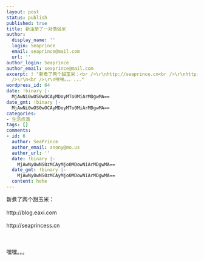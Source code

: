 ```yaml
---
layout: post
status: publish
published: true
title: 新注册了一对情侣米
author:
  display_name: ''
  login: Seaprince
  email: seaprince@mail.com
  url: ''
author_login: Seaprince
author_email: seaprince@mail.com
excerpt: ! "新煮了两个甜玉米：<br />\r\nhttp://seaprince.cn<br />\r\nhttp://seaprincess.cn<br
  />\r\n<br />\r\n嘿嘿。。。..."
wordpress_id: 64
date: !binary |-
  MjAwNi0wOS0wOCAyMDoyMTo0MiArMDgwMA==
date_gmt: !binary |-
  MjAwNi0wOS0wOCAyMDoyMTo0MiArMDgwMA==
categories:
- 生活点滴
tags: []
comments:
- id: 6
  author: SeaPrince
  author_email: anony@mo.us
  author_url: ''
  date: !binary |-
    MjAwNy0wNS0zMCAyMjo0MDowNiArMDgwMA==
  date_gmt: !binary |-
    MjAwNy0wNS0zMCAyMjo0MDowNiArMDgwMA==
  content: hehe
---
```

<p>新煮了两个甜玉米：<br &#47;><br />
http:&#47;&#47;blog.eaxi.com<br &#47;><br />
http:&#47;&#47;seaprincess.cn<br &#47;><br />
<br &#47;><br />
嘿嘿。。。</p>

